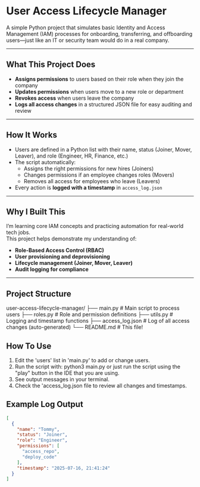 # User Access Lifecycle Manager

A simple Python project that simulates basic Identity and Access Management (IAM) processes for onboarding, transferring, and offboarding users—just like an IT or security team would do in a real company.

---

##  What This Project Does

- **Assigns permissions** to users based on their role when they join the company
- **Updates permissions** when users move to a new role or department
- **Revokes access** when users leave the company
- **Logs all access changes** in a structured JSON file for easy auditing and review

---

##  How It Works

- Users are defined in a Python list with their name, status (Joiner, Mover, Leaver), and role (Engineer, HR, Finance, etc.)
- The script automatically:
  - Assigns the right permissions for new hires (Joiners)
  - Changes permissions if an employee changes roles (Movers)
  - Removes all access for employees who leave (Leavers)
- Every action is **logged with a timestamp** in `access_log.json`

---

##  Why I Built This

I’m learning core IAM concepts and practicing automation for real-world tech jobs.  
This project helps demonstrate my understanding of:
- **Role-Based Access Control (RBAC)**
- **User provisioning and deprovisioning**
- **Lifecycle management (Joiner, Mover, Leaver)**
- **Audit logging for compliance**

---

##  Project Structure
user-access-lifecycle-manager/
├── main.py # Main script to process users
├── roles.py # Role and permission definitions
├── utils.py # Logging and timestamp functions
├── access_log.json # Log of all access changes (auto-generated)
└── README.md # This file!

##  How To Use
1. Edit the 'users' list in 'main.py' to add or change users.
2. Run the script with: python3 main.py or just run the script using the "play" button in the IDE that you are using.
3. See output messages in your terminal.
4. Check the 'access_log.json file to review all changes and timestamps.

##  Example Log Output
```json
[
  {
    "name": "Tommy",
    "status": "Joiner",
    "role": "Engineer",
    "permissions": [
      "access_repo",
      "deploy_code"
    ],
    "timestamp": "2025-07-16, 21:41:24"
  }
]

